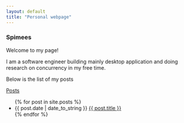 ```yaml
---
layout: default  
title: "Personal webpage"
---
```


### Spimees

Welcome to my page!

I am a software engineer building mainly desktop application and doing research on concurrency in my free time.


Below is the list of my posts

<span id="posts"><a href="#" class="custom-heading-3">Posts</a></span>
<ul>
  {% for post in site.posts %}
    <li>
      {{ post.date | date_to_string }} <a href="{{ post.url }}">{{ post.title }}</a> 
    </li>
  {% endfor %}
</ul>

